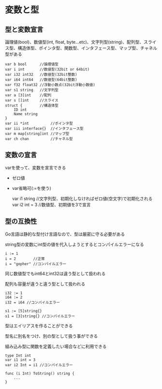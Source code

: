 # 変数と型

## 型と変数宣言

論理値(bool)、数値型(int, float, byte...etc)、文字列型(string)、配列型、スライス型、構造体型、ポインタ型、関数型、インタフェース型、マップ型、チャネル型がある

    var b bool      //論理値型
    var i int       //数値型(32bit or 64bit)
    var i32 int32   //数値型(32bit整数)
    var i64 int64   //数値型(64bit整数)
    var f32 float32 //浮動小数点(32bit浮動小数値)
    var s1 string   //文字列型
    var a [3]int    //配列
    var s []int     //スライス
    struct {        //構造体型
    	ID int
    	Name string
    }
    var ii *int          //ポインタ型
    var iii interface{}  //インタフェース型
    var m map[string]int //マップ型
    var ch chan          //チャネル型

## 変数の宣言

varを使って、変数を宣言できる

- ゼロ値
- var省略可(:=を使う)

    var i1 string  //文字列型、初期化しなければゼロ値(空文字)で初期化される
    var i2 int = 3 //数値型、初期値を3で宣言

## 型の互換性

Go言語は静的な型付け言語なので、型は厳密に守る必要がある

string型の変数にint型の値を代入しようとするとコンパイルエラーになる

    i := 1
    i = 2        //正常
    i = "gopher" //コンパイルエラー

同じ数値型でもint64とint32は違う型として扱われる

配列も容量が違うと違う型として扱われる

    i32 := 1
    i64 := 2
    i32 = i64 //コンパイルエラー
    
    s1 := [5]string{}
    s1 = [3]string{} //コンパイルエラー

型はエイリアスを作ることができる

型名に別名をつけ、別の型として扱う事ができる

組み込み型に関数を定義したい場合などに利用できる

    type Int int
    var i1 int = 3
    var i2 Int = i1 //コンパイルエラー
    
    func (i Int) ToString() string {
    	...
    }